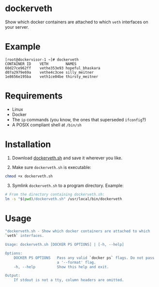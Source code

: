 # dockerveth

Show which docker containers are attached to which `veth` interfaces on your server.

# Example

```
[root@dockervisor-1 ~]# dockerveth
CONTAINER ID	VETH       	NAMES
60d27ce962ff	vethe353e93	hopeful_bhaskara
d07a2979e69a	vethe4c3cee	silly_meitner
1e8656e195ba	veth1ce04be	thirsty_meitner
```

# Requirements

- Linux
- Docker
- The `ip` commands (you know, the ones that superseded `ifconfig`?)
- A POSIX compliant shell at `/bin/sh`


# Installation

1. Download [dockerveth.sh](https://github.com/micahculpepper/dockerveth/raw/master/dockerveth.sh) and save it
wherever you like.

2. Make sure `dockerveth.sh` is executable:

```bash
chmod +x dockerveth.sh
```

3. Symlink `dockerveth.sh` to a program directory. Example:

```bash
# From the directory containing dockerveth.sh:
ln -s "$(pwd)/dockerveth.sh" /usr/local/bin/dockerveth
```

# Usage

```bash
"dockerveth.sh - Show which docker containers are attached to which
`veth` interfaces.

Usage: dockerveth.sh [DOCKER PS OPTIONS] | [-h, --help]

Options:
    DOCKER PS OPTIONS   Pass any valid `docker ps` flags. Do not pass
                        a '--format' flag.
    -h, --help          Show this help and exit.

Output:
    If stdout is not a tty, column headers are omitted.
```
